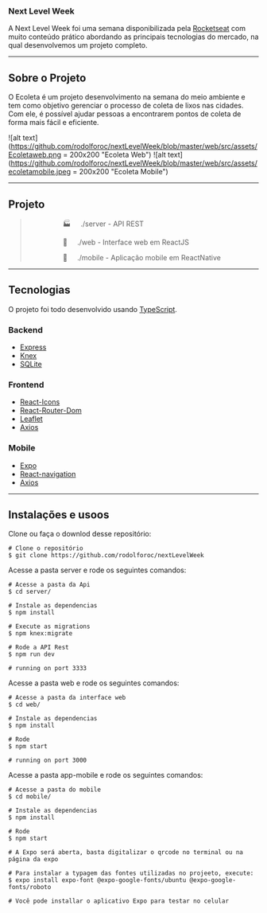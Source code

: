 ### Next Level Week
A Next Level Week foi uma semana disponibilizada pela [Rocketseat](https://rocketseat.com.br/) com muito conteúdo prático abordando as principais tecnologias do mercado, na qual desenvolvemos um projeto completo.

_________

## Sobre o Projeto

O Ecoleta é um projeto desenvolvimento na semana do meio ambiente e tem como objetivo gerenciar o processo de coleta de lixos nas cidades. Com ele, é possível ajudar pessoas a encontrarem pontos de coleta de forma mais fácil e eficiente.

![alt text](https://github.com/rodolforoc/nextLevelWeek/blob/master/web/src/assets/Ecoletaweb.png = 200x200 "Ecoleta Web")
![alt text](https://github.com/rodolforoc/nextLevelWeek/blob/master/web/src/assets/ecoletamobile.jpeg = 200x200 "Ecoleta Mobile")

_________

## Projeto

  ><p style="margin-left:5em">🏭  &nbsp;&nbsp;&nbsp;&nbsp;./server - API REST </p>
  ><p style="margin-left:5em">🔮  &nbsp;&nbsp;&nbsp;&nbsp;./web - Interface web em ReactJS</p>
  ><p style="margin-left:5em">📱 &nbsp;&nbsp;&nbsp;&nbsp;./mobile - Aplicação mobile em ReactNative </p>

_________

## Tecnologias

O projeto foi todo desenvolvido usando [TypeScript](https://www.typescriptlang.org/).

### Backend

- [Express](https://expressjs.com/pt-br/)
- [Knex](http://knexjs.org/)
- [SQLite](https://www.sqlite.org/index.html) 

### Frontend

- [React-Icons](https://react-icons.github.io/react-icons/)
- [React-Router-Dom](https://reacttraining.com/react-router/web/guides/quick-start)
- [Leaflet](https://leafletjs.com/)
- [Axios](https://github.com/axios/axios)

### Mobile

- [Expo](https://docs.expo.io/)
- [React-navigation](https://reactnavigation.org/)
- [Axios](https://github.com/axios/axios)

_________

## Instalações e usoos

Clone ou faça o downlod desse repositório:

```
# Clone o repositório
$ git clone https://github.com/rodolforoc/nextLevelWeek
```

Acesse a pasta server e rode os seguintes comandos:

```
# Acesse a pasta da Api
$ cd server/

# Instale as dependencias
$ npm install

# Execute as migrations
$ npm knex:migrate

# Rode a API Rest
$ npm run dev

# running on port 3333
```

Acesse a pasta web e rode os seguintes comandos:

```
# Acesse a pasta da interface web
$ cd web/

# Instale as dependencias
$ npm install

# Rode 
$ npm start

# running on port 3000
```

Acesse a pasta app-mobile e rode os seguintes comandos:

```
# Acesse a pasta do mobile
$ cd mobile/

# Instale as dependencias
$ npm install

# Rode 
$ npm start

# A Expo será aberta, basta digitalizar o qrcode no terminal ou na página da expo

# Para instalar a typagem das fontes utilizadas no projeeto, execute:
$ expo install expo-font @expo-google-fonts/ubuntu @expo-google-fonts/roboto

# Você pode installar o aplicativo Expo para testar no celular
```

